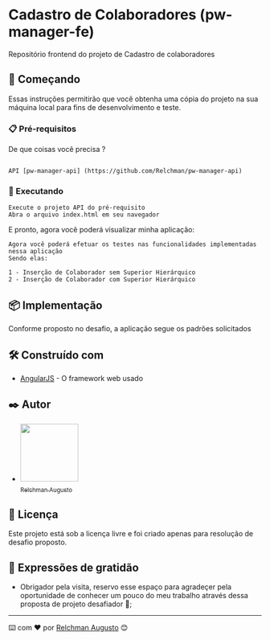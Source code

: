 # Cadastro de Colaboradores (pw-manager-fe)

Repositório frontend do projeto de Cadastro de colaboradores


## 🚀 Começando

Essas instruções permitirão que você obtenha uma cópia do projeto na sua máquina local para fins de desenvolvimento e teste.

### 📋 Pré-requisitos

De que coisas você precisa ?

```

API [pw-manager-api] (https://github.com/Relchman/pw-manager-api)

```

### 🔧 Executando

```
Execute o projeto API do pré-requisito
Abra o arquivo index.html em seu navegador
```

E pronto, agora você poderá visualizar minha aplicação:

```
Agora você poderá efetuar os testes nas funcionalidades implementadas nessa aplicação
Sendo elas:

1 - Inserção de Colaborador sem Superior Hierárquico
2 - Inserção de Colaborador com Superior Hierárquico
```

## 📦 Implementação

Conforme proposto no desafio, a aplicação segue os padrões solicitados

## 🛠️ Construído com

* [AngularJS](https://ajax.googleapis.com/ajax/libs/angularjs/1.7.9/angular.min.js) - O framework web usado


## ✒️ Autor

* [<img loading="lazy" src="https://avatars.githubusercontent.com/u/64421969?v=4" width=115><br><sub>Relchman Augusto</sub>](https://github.com/Relchman) 

## 📄 Licença

Este projeto está sob a licença livre e foi criado apenas para resolução de desafio proposto.

## 🎁 Expressões de gratidão

* Obrigador pela visita, reservo esse espaço para agradeçer pela oportunidade de conhecer um pouco do meu trabalho através dessa proposta de projeto desafiador 📢;


---
⌨️ com ❤️ por [Relchman Augusto](https://br.linkedin.com/in/relchman) 😊
